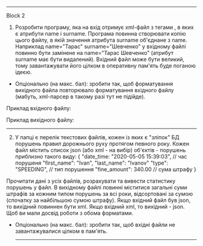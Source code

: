 ___________________________________________________________________________________________
Block 2

1. Розробити програму, яка на вхід отримує xml-файл з тегами <person>, в яких є атрибути name і surname.
   Програма повинна створювати копію цього файлу, в якій значення атрибута surname об'єднане з name.
   Наприклад name="Тарас" surname="Шевченко" у вхідному файлі повинно бути замінене на name="Тарас Шевченко" (атрибут surname має бути видалений).
   Вхідний файл може бути великий, тому завантажувати його цілком в оперативну пам'ять буде поганою ідеєю.
* Опціонально (на макс. бал): зробити так, щоб форматування вихідного файла повторювало форматування вхідного файлу (мабуть, xml-парсер в такому разі тут не підійде).

Приклад вхідного файлу:

<persons>
   <person name="Іван" surname="Котляревський" birthDate="09.09.1769" />
   <person surname="Шевченко" name="Тарас" birthDate="09.03.1814" />
   <person
      birthData="27.08.1856"
      name = "Іван"
      surname = "Франко" />
   <person name="Леся"
         surname="Українка"
         birthData="13.02.1871" />
</persons>


Приклад вихідного файлу:

<persons>
   <person name="Іван Котляревський" birthDate="09.09.1769"  />
   <person name="Тарас Шевченко" birthDate="09.03.1814" />
   <person
      birthData="27.08.1856"
      name = "Іван Франко"
      />
   <person name="Леся Українка"\n\n\t\t\tbirthData="13.02.1871" />
</persons>

___________________________________________________________________________________________

2. У папці є перелік текстових файлів, кожен із яких є "зліпок" БД порушень правил дорожнього руху протягом певного року.
   Кожен файл містить список json (або xml - на вибір) об'єктів - порушень приблизно такого виду:
   {
   "date_time: "2020-05-05 15:39:03", // час порушеня
   "first_name": "Ivan",
   "last_name": "Ivanov"
   "type": "SPEEDING", // тип порушення
   "fine_amount": 340.00 // сума штрафу
   }

Прочитати дані з усіх файлів, розрахувати та вивести статистику порушень у файл. В вихідному файлі повинні міститися загальні суми штрафів за кожним типом порушень за всі роки, відсортовані за сумою (спочатку за найбільшою сумою штрафу).
Якщо вхідний файл був json, то вихідний повиннен бути xml. Якщо вхідний xml, то вихідний - json. Щоб ви мали досвід роботи з обома форматами.
* Опціонально (на макс. бал): зробити так, щоб вхідні файли не завантажувалися цілком в пам'ять.

   ________________________________________________________________________________________
